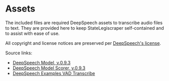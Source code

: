 # Assets

The included files are required DeepSpeech assets to transcribe audio files to text. They are provided here to keep StateLegiscraper self-contained and to assist with ease of use.  

All copyright and license notices are preserved per [DeepSpeech's license](https://github.com/mozilla/DeepSpeech/blob/master/LICENSE).

Source links:

- [DeepSpeech Model, v.0.9.3](https://github.com/mozilla/DeepSpeech/releases/download/v0.9.3/deepspeech-0.9.3-models.pbmm)
- [DeepSpeech Model Scorer, v.0.9.3](https://github.com/mozilla/DeepSpeech/releases/download/v0.9.3/deepspeech-0.9.3-models.scorer)
- [DeepSpeech Examples VAD Transcribe](https://github.com/mozilla/DeepSpeech-examples)
